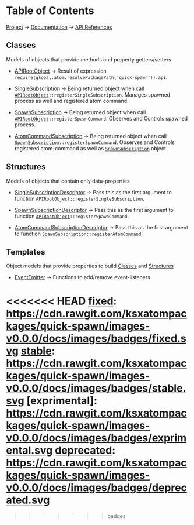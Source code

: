 # Table of Contents
[Project](https://github.com/ksxatompackages/quick-spawn) → [Documentation](..) → [API References](.)

## Classes
Models of objects that provide methods and property getters/setters

 * [APIRootObject](./classes/api.md) → Result of expression `require(global.atom.resolvePackagePath('quick-spawn')).api`.

 * [SingleSubscription](./classes/single-subscription.md) → Being returned object when call <code>[APIRootObject](.classes/api.md)::registerSingleSubscription</code>. Manages spawned process as well and registered atom command.

 * [SpawnSubscription](./classes/spawn-subscription.md) → Being returned object when call <code>[APIRootObject](.classes/api.md)::registerSpawnCommand</code>. Observes and Controls spawned process.

 * [AtomCommandSubscription](./classes/atom-command-subscription.md) → Being returned object when call <code>[SpawnSubscription](./classes/spawn-subscription.md)::registerSpawnCommand</code>. Observes and Controls registered atom-command as well as [`SpawnSubscription`](./classes/spawn-subscription.md) object.

## Structures
Models of objects that contain only data-properties

 * [SingleSubscriptionDescriptor](./structures/single-subscription-descriptor.md) → Pass this as the first argument to function <code>[APIRootObject](./classes/api.md)::registerSingleSubscription</code>.

 * [SpawnSubscriptionDescriptor](./structures/spawn-subscription-descriptor.md) → Pass this as the first argument to function <code>[APIRootObject](./classes/api.md)::registerSpawnCommand</code>.

 * [AtomCommandSubscriptionDescriptor](./structures/atom-command-subscription-descriptor.md) → Pass this as the first argument to function <code>[SpawnSubscription](./classes/spawn-subscription.md)::registerAtomCommand</code>.

## Templates
Object models that provide properties to build [Classes](#classes) and [Structures](#structures)

 * [EventEmitter](./templates/event-emitter.md) → Functions to add/remove event-listeners

<<<<<<< HEAD
 [fixed]: https://cdn.rawgit.com/ksxatompackages/quick-spawn/images-v0.0.0/docs/images/badges/fixed.svg
 [stable]: https://cdn.rawgit.com/ksxatompackages/quick-spawn/images-v0.0.0/docs/images/badges/stable.svg
 [exprimental]: https://cdn.rawgit.com/ksxatompackages/quick-spawn/images-v0.0.0/docs/images/badges/exprimental.svg
 [deprecated]: https://cdn.rawgit.com/ksxatompackages/quick-spawn/images-v0.0.0/docs/images/badges/deprecated.svg
=======
 [fixed]: ../images/badges/fixed.svg
 [stable]: ../images/badges/stable.svg
 [experimental]: ../images/badges/experimental.svg
 [deprecated]: ../images/badges/deprecated.svg
>>>>>>> badges
